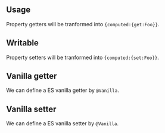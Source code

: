 ## Usage

Property getters will be tranformed into `{computed:{get:Foo}}`.

[](./code-usage.ts ':include :type=code typescript')

## Writable

Property setters will be tranformed into `{computed:{set:Foo}}`.

[](./code-writable.ts ':include :type=code typescript')

## Vanilla getter

We can define a ES vanilla getter by `@Vanilla`.

[](./code-vanilla-getter.ts ':include :type=code typescript')

## Vanilla setter

We can define a ES vanilla setter by `@Vanilla`.

[](./code-vanilla-setter.ts ':include :type=code typescript')